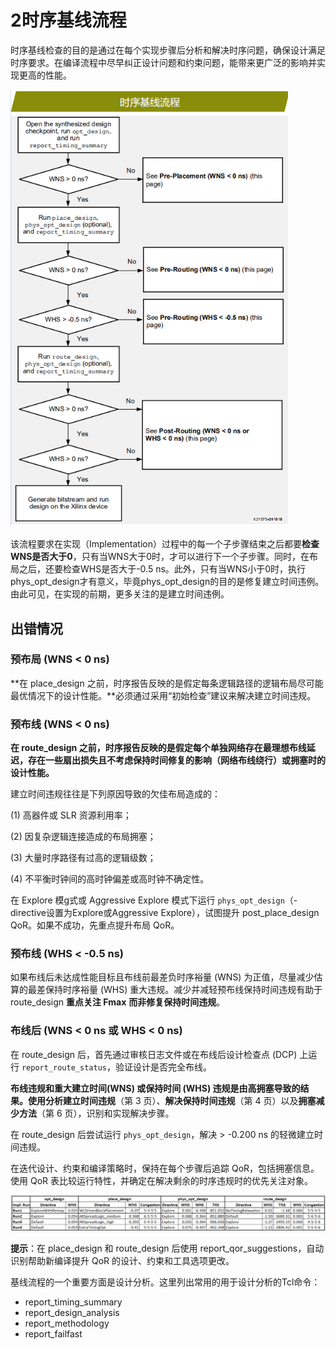 # 2时序基线流程

时序基线检查的目的是通过在每个实现步骤后分析和解决时序问题，确保设计满足时序要求。在编译流程中尽早纠正设计问题和约束问题，能带来更广泛的影响并实现更高的性能。

<img src="2时序基线流程.assets/image-20210316101020690.png" alt="image-20210316101020690" style="zoom:80%;" />

该流程要求在实现（Implementation）过程中的每一个子步骤结束之后都要**检查WNS是否大于0**，只有当WNS大于0时，才可以进行下一个子步骤。同时，在布局之后，还要检查WHS是否大于-0.5 ns。此外，只有当WNS小于0时，执行phys_opt_design才有意义，毕竟phys_opt_design的目的是修复建立时间违例。由此可见，在实现的前期，更多关注的是建立时间违例。

## 出错情况

### **预布局** **(WNS < 0 ns)**

**在 place_design 之前，时序报告反映的是假定每条逻辑路径的逻辑布局尽可能最优情况下的设计性能。**必须通过采用“初始检查”建议来解决建立时间违规。

### **预布线** **(WNS < 0 ns)**

**在 route_design 之前，时序报告反映的是假定每个单独网络存在最理想布线延迟，存在一些扇出损失且不考虑保持时间修复的影响（网络布线绕行）或拥塞时的设计性能。**

建立时间违规往往是下列原因导致的欠佳布局造成的：

(1) 高器件或 SLR 资源利用率；

(2) 因复杂逻辑连接造成的布局拥塞；

(3) 大量时序路径有过高的逻辑级数； 

(4) 不平衡时钟间的高时钟偏差或高时钟不确定性。

在 Explore 模g式或 Aggressive Explore 模式下运行 `phys_opt_design`（-directive设置为Explore或Aggressive Explore），试图提升 post_place_design QoR。如果不成功，先重点提升布局 QoR。

### **预布线** **(WHS < -0.5 ns)**

如果布线后未达成性能目标且布线前最差负时序裕量 (WNS) 为正值，尽量减少估算的最差保持时序裕量 (WHS) 重大违规。减少并减轻预布线保持时间违规有助于route_design **重点关注 Fmax** **而非修复保持时间违规**。

### **布线后** **(WNS < 0 ns** **或** **WHS < 0 ns)**

在 route_design 后，首先通过审核日志文件或在布线后设计检查点 (DCP) 上运行 `report_route_status`，验证设计是否完全布线。

**布线违规和重大建立时间(WNS) 或保持时间 (WHS) 违规是由高拥塞导致的结果。**使用**分析建立时间违规**（第 3 页）、**解决保持时间违规**（第 4 页）以及**拥塞减少方法**（第 6 页），识别和实现解决步骤。

在 route_design 后尝试运行 `phys_opt_design`，解决 > -0.200 ns 的轻微建立时间违规。

在迭代设计、约束和编译策略时，保持在每个步骤后追踪 QoR，包括拥塞信息。使用 QoR 表比较运行特性，并确定在解决剩余的时序违规时的优先关注对象。

<img src="2时序基线流程.assets/image-20210316102940686.png" alt="image-20210316102940686" style="zoom:80%;" />

**提示**：在 place_design 和 route_design 后使用 report_qor_suggestions，自动识别帮助新编译提升 QoR 的设计、约束和工具选项更改。

基线流程的一个重要方面是设计分析。这里列出常用的用于设计分析的Tcl命令：

- report_timing_summary
- report_design_analysis
- report_methodology
- report_failfast

